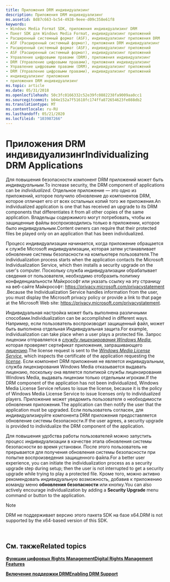 ```yaml
---
title: Приложения DRM индивидуализинг
description: Приложения DRM индивидуализинг
ms.assetid: 8d87c663-bc54-4928-9eee-d09c358e61f8
keywords:
- Windows Media Format SDK, приложения индивидуализинг DRM
- Пакет SDK для Windows Media Format, индивидуализинг приложений
- Расширенный системный формат (ASF), индивидуализинг приложения DRM
- ASF (Расширенный системный формат), приложения DRM индивидуализинг
- Расширенный системный формат (ASF), индивидуализинг приложений
- ASF (Расширенный системный формат), индивидуализинг приложений
- Управление цифровыми правами (DRM), приложения индивидуализинг
- DRM (Управление цифровыми правами), приложения индивидуализинг
- Управление цифровыми правами (DRM), индивидуализинг приложений
- DRM (Управление цифровыми правами), индивидуализинг приложений
- индивидуализинг приложения
- приложения DRM индивидуализинг
ms.topic: article
ms.date: 05/31/2018
ms.openlocfilehash: 50c3fc0166332c52e39fc0882238fa9009aa0cc1
ms.sourcegitcommit: b04e152a7f51618fc174ffa872654623fe088db2
ms.translationtype: MT
ms.contentlocale: ru-RU
ms.lasthandoff: 05/21/2020
ms.locfileid: "103987266"
---
```

# <a name="individualizing-drm-applications"></a><span data-ttu-id="6ec19-115">Приложения DRM индивидуализинг</span><span class="sxs-lookup"><span data-stu-id="6ec19-115">Individualizing DRM Applications</span></span>

<span data-ttu-id="6ec19-116">Для повышения безопасности компонент DRM приложений может быть *индивидуальным*.</span><span class="sxs-lookup"><span data-stu-id="6ec19-116">To increase security, the DRM component of applications can be *individualized*.</span></span> <span data-ttu-id="6ec19-117">Отдельное приложение — это одно из приложений, которое получило обновление до компонентов DRM, которое отличает его от всех остальных копий того же приложения.</span><span class="sxs-lookup"><span data-stu-id="6ec19-117">An individualized application is one that has received an upgrade to its DRM components that differentiates it from all other copies of the same application.</span></span> <span data-ttu-id="6ec19-118">Владельцы содержимого могут потребовать, чтобы их защищенные файлы воспроизводились только в приложении, которое было индивидуальным.</span><span class="sxs-lookup"><span data-stu-id="6ec19-118">Content owners can require that their protected files be played only on an application that has been individualized.</span></span>

<span data-ttu-id="6ec19-119">Процесс индивидуализации начинается, когда приложение обращается к службе Microsoft индивидуализации, которая затем устанавливает обновление системы безопасности на компьютере пользователя.</span><span class="sxs-lookup"><span data-stu-id="6ec19-119">The individualization process starts when the application contacts the Microsoft Individualization Service, which then installs a security upgrade on the user's computer.</span></span> <span data-ttu-id="6ec19-120">Поскольку служба индивидуализации обрабатывает сведения от пользователя, необходимо отобразить политику конфиденциальности Майкрософт или указать ссылку на эту страницу на веб-сайте Майкрософт: <https://privacy.microsoft.com/privacystatement> .</span><span class="sxs-lookup"><span data-stu-id="6ec19-120">Because the Individualization Service handles information from the user, you must display the Microsoft privacy policy or provide a link to that page at the Microsoft Web site: <https://privacy.microsoft.com/privacystatement>.</span></span>

<span data-ttu-id="6ec19-121">Индивидуальная настройка может быть выполнена различными способами.</span><span class="sxs-lookup"><span data-stu-id="6ec19-121">Individualization can be accomplished in different ways.</span></span> <span data-ttu-id="6ec19-122">Например, если пользователь воспроизводит защищенный файл, может быть выполнена отдельная Индивидуальная защита.</span><span class="sxs-lookup"><span data-stu-id="6ec19-122">For example, individualization can take place when a user plays a protected file.</span></span> <span data-ttu-id="6ec19-123">Запрос лицензии отправляется в [*службу лицензирования Windows Media*](wmformat-glossary.md), которая проверяет сертификат приложения, запрашивающего [*лицензию*](wmformat-glossary.md).</span><span class="sxs-lookup"><span data-stu-id="6ec19-123">The license request is sent to the [*Windows Media License Service*](wmformat-glossary.md), which inspects the certificate of the application requesting the [*license*](wmformat-glossary.md).</span></span> <span data-ttu-id="6ec19-124">Если компонент DRM приложения не является индивидуальным, служба лицензирования Windows Media отказывается выдавать лицензию, поскольку она является политикой службы лицензирования Windows Media, выдавать лицензии только отдельным игрокам.</span><span class="sxs-lookup"><span data-stu-id="6ec19-124">If the DRM component of the application has not been individualized, Windows Media License Service refuses to issue the license, because it is the policy of Windows Media License Service to issue licenses only to individualized players.</span></span> <span data-ttu-id="6ec19-125">Приложение может уведомить пользователя о необходимости обновления приложения.</span><span class="sxs-lookup"><span data-stu-id="6ec19-125">The application can then notify the user that the application must be upgraded.</span></span> <span data-ttu-id="6ec19-126">Если пользователь согласен, для индивидуализируйте компонента DRM приложения предоставляется обновление системы безопасности.</span><span class="sxs-lookup"><span data-stu-id="6ec19-126">If the user agrees, a security upgrade is provided to individualize the DRM component of the application.</span></span>

<span data-ttu-id="6ec19-127">Для повышения удобства работы пользователей можно запустить процесс индивидуализации в качестве этапа обновления системы безопасности во время установки. После этого пользователь не прерывается для получения обновления системы безопасности при попытке воспроизведения защищенного файла.</span><span class="sxs-lookup"><span data-stu-id="6ec19-127">For a better user experience, you can initiate the individualization process as a security upgrade step during setup; then the user is not interrupted to get a security upgrade while trying to play a protected file.</span></span> <span data-ttu-id="6ec19-128">Кроме того, можно активно рекомендовать индивидуальную возможность, добавив к приложению команду меню **обновления безопасности** или кнопку.</span><span class="sxs-lookup"><span data-stu-id="6ec19-128">You can also actively encourage individualization by adding a **Security Upgrade** menu command or button to the application.</span></span>

> [!Note]  
> <span data-ttu-id="6ec19-129">DRM не поддерживает версию этого пакета SDK на базе x64.</span><span class="sxs-lookup"><span data-stu-id="6ec19-129">DRM is not supported by the x64-based version of this SDK.</span></span>

 

## <a name="related-topics"></a><span data-ttu-id="6ec19-130">См. также</span><span class="sxs-lookup"><span data-stu-id="6ec19-130">Related topics</span></span>

<dl> <dt>

[<span data-ttu-id="6ec19-131">**Функции цифровых Rights Management**</span><span class="sxs-lookup"><span data-stu-id="6ec19-131">**Digital Rights Management Features**</span></span>](digital-rights-management-features.md)
</dt> <dt>

[<span data-ttu-id="6ec19-132">**Включение поддержки DRM**</span><span class="sxs-lookup"><span data-stu-id="6ec19-132">**Enabling DRM Support**</span></span>](enabling-drm-support.md)
</dt> </dl>

 

 




